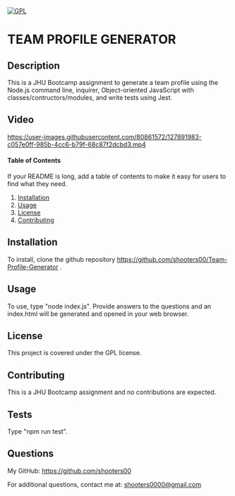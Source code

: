 
<a href="https://www.gnu.org/licenses/gpl-3.0" rel="nofollow"><img src="https://img.shields.io/badge/License-GPLv3-blue.svg" alt="GPL" title="GPL" style="max-width:100%;"></a>
# TEAM PROFILE GENERATOR

## Description
This is a JHU Bootcamp assignment to generate a team profile using the Node.js command line, inquirer, Object-oriented JavaScript with classes/contructors/modules, and write tests using Jest.  

## Video
https://user-images.githubusercontent.com/80861572/127891983-c057e0ff-985b-4cc6-b79f-68c87f2dcbd3.mp4

#### Table of Contents
If your README is long, add a table of contents to make it easy for users to find what they need.
1. [Installation](#installation)
2. [Usage](#usage)
3. [License](#license)
4. [Contributing](#contributing)

## Installation
To install, clone the github repository https://github.com/shooters00/Team-Profile-Generator .

## Usage
To use, type "node index.js".  Provide answers to the questions and an index.html will be generated and opened in your web browser.

## License
This project is covered under the GPL license. 

## Contributing
This is a JHU Bootcamp assignment and no contributions are expected.

## Tests
Type "npm run test".

## Questions
My GitHub: https://github.com/shooters00

For additional questions, contact me at: shooters0000@gmail.com

